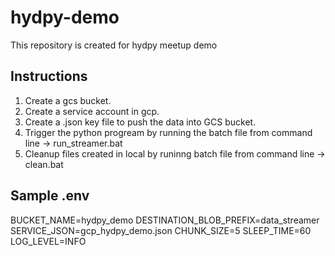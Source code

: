 # hydpy-demo
This repository is created for hydpy meetup demo

## Instructions
1. Create a gcs bucket.
2. Create a service account in gcp.
3. Create a .json key file to push the data into GCS bucket.
4. Trigger the python progream by running the batch file from command line -> run_streamer.bat
5. Cleanup files created in local by runinng batch file from command line -> clean.bat

## Sample .env
BUCKET_NAME=hydpy_demo
DESTINATION_BLOB_PREFIX=data_streamer
SERVICE_JSON=gcp_hydpy_demo.json
CHUNK_SIZE=5
SLEEP_TIME=60
LOG_LEVEL=INFO

